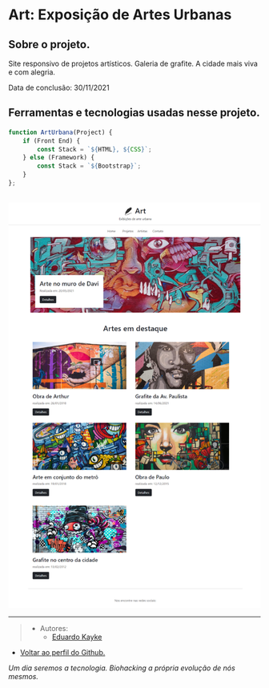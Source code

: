 # Art: Exposição de Artes Urbanas

## Sobre o projeto.
Site responsivo de projetos artísticos. Galeria de grafite. A cidade mais viva e com alegria.

Data de conclusão: 30/11/2021

## Ferramentas e tecnologias usadas nesse projeto.
 
```js
function ArtUrbana(Project) {
    if (Front End) {
        const Stack = `${HTML}, ${CSS}`;
    } else (Framework) {
        const Stack = `${Bootstrap}`;
    }
};

```
<br>

<div align="center">

<img src="Projeto/img/readme.jpg" alt="Art: Exposição de Artes Urbanas." width="800"/>

</div>

---

> - Autores: 
>   - [Eduardo Kayke](https://github.com/EduardoKayke "Perfil do Eduardo")

- [Voltar ao perfil do Github.](https://github.com/EduardoKayke "Perfil do Eduardo")

_Um dia seremos a tecnologia. Biohacking a própria evolução de nós mesmos._
